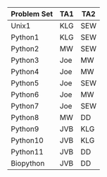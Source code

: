 | Problem Set  | TA1  | TA2  |
|---|---|---|
| Unix1  | KLG  | SEW  |
| Python1  | KLG  | SEW  |
| Python2  | MW  | SEW  | 
| Python3  | Joe  | MW  | 
| Python4  | Joe  | MW  | 
| Python5  | Joe  | SEW  | 
| Python6  | Joe  | MW  | 
|  Python7 | Joe  | SEW  | 
| Python8  | MW  | DD  | 
| Python9  |  JVB |  KLG | 
| Python10  | JVB  |  KLG | 
| Python11  | JVB  | DD  | 
| Biopython  | JVB  | DD  | 
